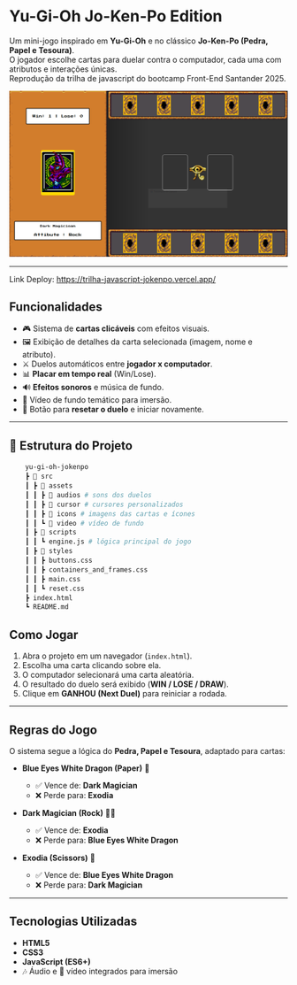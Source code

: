 # Yu-Gi-Oh Jo-Ken-Po Edition  

Um mini-jogo inspirado em **Yu-Gi-Oh** e no clássico **Jo-Ken-Po (Pedra, Papel e Tesoura)**.  
O jogador escolhe cartas para duelar contra o computador, cada uma com atributos e interações únicas.  
Reprodução da trilha de javascript do bootcamp Front-End Santander 2025.

![YuGiOh Preview](./src/assets/jokenpo-preview.PNG)

---

Link Deploy: https://trilha-javascript-jokenpo.vercel.app/

## Funcionalidades  

- 🎮 Sistema de **cartas clicáveis** com efeitos visuais.  
- 🖼️ Exibição de detalhes da carta selecionada (imagem, nome e atributo).  
- ⚔️ Duelos automáticos entre **jogador x computador**.  
- 📊 **Placar em tempo real** (Win/Lose).  
- 🔊 **Efeitos sonoros** e música de fundo.  
- 🎥 Vídeo de fundo temático para imersão.  
- 🔄 Botão para **resetar o duelo** e iniciar novamente.  

---

## 📂 Estrutura do Projeto  

```bash
    yu-gi-oh-jokenpo
    ┣ 📂 src
    ┃ ┣ 📂 assets
    ┃ ┃ ┣ 📂 audios # sons dos duelos
    ┃ ┃ ┣ 📂 cursor # cursores personalizados
    ┃ ┃ ┣ 📂 icons # imagens das cartas e ícones
    ┃ ┃ ┗ 📂 video # vídeo de fundo
    ┃ ┣ 📂 scripts
    ┃ ┃ ┗ engine.js # lógica principal do jogo
    ┃ ┣ 📂 styles
    ┃ ┃ ┣ buttons.css
    ┃ ┃ ┣ containers_and_frames.css
    ┃ ┃ ┣ main.css
    ┃ ┃ ┗ reset.css
    ┣ index.html
    ┗ README.md
```

## Como Jogar  

1. Abra o projeto em um navegador (`index.html`).  
2. Escolha uma carta clicando sobre ela.  
3. O computador selecionará uma carta aleatória.  
4. O resultado do duelo será exibido (**WIN / LOSE / DRAW**).  
5. Clique em **GANHOU (Next Duel)** para reiniciar a rodada.  

---

##  Regras do Jogo  

O sistema segue a lógica do **Pedra, Papel e Tesoura**, adaptado para cartas:  

- **Blue Eyes White Dragon (Paper)** 🐉 
  - ✅ Vence de: **Dark Magician**  
  - ❌ Perde para: **Exodia**  

- **Dark Magician (Rock)** 🧙‍♂️  
  - ✅ Vence de: **Exodia**  
  - ❌ Perde para: **Blue Eyes White Dragon**  

- **Exodia (Scissors)** 🗿  
  - ✅ Vence de: **Blue Eyes White Dragon**  
  - ❌ Perde para: **Dark Magician**  

---

##  Tecnologias Utilizadas  

- **HTML5**  
- **CSS3**  
- **JavaScript (ES6+)**  
- 🎶 Áudio e 🎥 vídeo integrados para imersão  


